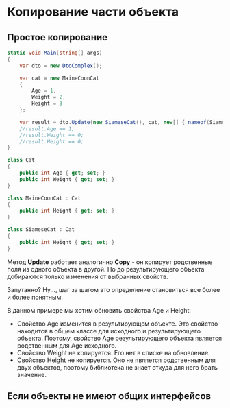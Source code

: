 # Копирование части объекта

## Простое копирование

```csharp
static void Main(string[] args)
{
	var dto = new DtoComplex();

	var cat = new MaineCoonCat
	{
		Age = 1,
		Weight = 2,
		Height = 3
	};

	var result = dto.Update(new SiameseCat(), cat, new[] { nameof(SiameseCat.Age), nameof(SiameseCat.Height) });
	//result.Age == 1;
	//result.Weight == 0;
	//result.Height == 0;
}

class Cat
{
	public int Age { get; set; }
	public int Weight { get; set; }
}

class MaineCoonCat : Cat
{
	public int Height { get; set; }
}

class SiameseCat : Cat
{
	public int Height { get; set; }
}
```

Метод **Update** работает аналогично **Copy** - он копирует родственные поля из одного объекта в другой. Но до результирующего объекта добираются только изменения от выбранных свойств.

Запутанно? Ну..., шаг за шагом это определение становиться все более и более понятным.

В данном примере мы хотим обновить свойства Age и Height:
* Свойство Age изменится в результирующем объекте. Это свойство находится в общем классе для исходного и результирующего объекта. Поэтому, свойство Age результирующего объекта является родственным для Age исходного.
* Свойство Weight не копируется. Его нет в списке на обновление.
* Свойство Height не копируется. Оно не является родственным для двух объектов, поэтому библиотека не знает откуда для него брать значение.

## Если объекты не имеют общих интерфейсов

